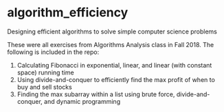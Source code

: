 # algorithm_efficiency
Designing efficient algorithms to solve simple computer science problems

These were all exercises from Algorithms Analysis class in Fall 2018. The following is included in the repo:
1) Calculating Fibonacci in exponential, linear, and linear (with constant space) running time
2) Using divide-and-conquer to efficiently find the max profit of when to buy and sell stocks
3) Finding the max subarray within a list using brute force, divide-and-conquer, and dynamic programming

